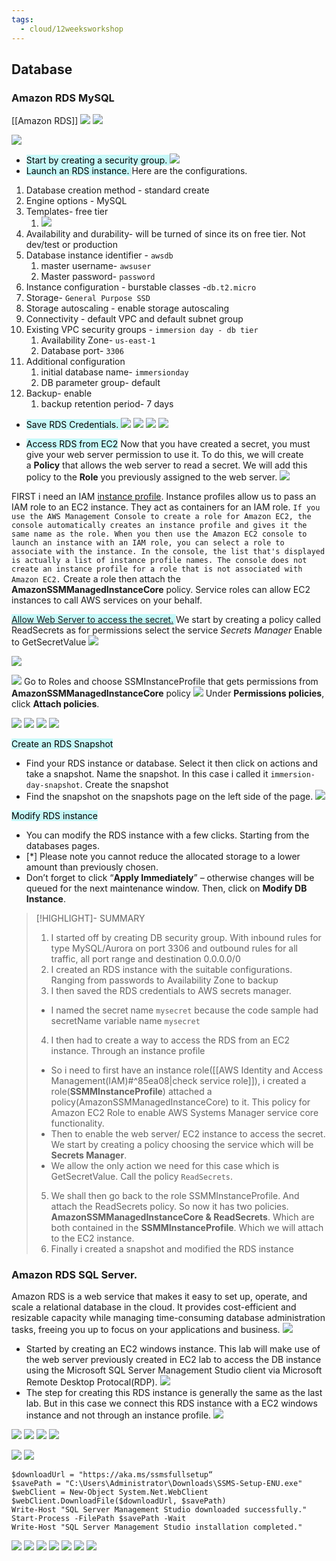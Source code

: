 ```yaml
---
tags:
  - cloud/12weeksworkshop
---
```

## Database
### Amazon RDS MySQL 
[[Amazon RDS]]
![](https://i.imgur.com/Y3RInJi.png)
![](https://i.imgur.com/rLNCVtG.png)

![](https://i.imgur.com/kKxQdHJ.png)

- <mark style="background: #ABF7F7A6;">Start by creating a security group. </mark>
![](https://i.imgur.com/9BgAEI3.png)
- <mark style="background: #ABF7F7A6;">Launch an RDS instance. </mark>
Here are the configurations. 
1. Database creation method - standard create
2. Engine options - MySQL
3. Templates- free tier
	1. ![](https://i.imgur.com/0MLU1SM.png)
4. Availability and durability- will be turned of since its on free tier. Not dev/test or production
5. Database instance identifier - `awsdb`
	1. master username- `awsuser`
	2. Master password- `password`
6. Instance configuration - burstable classes -`db.t2.micro`
7. Storage- `General Purpose SSD`
8. Storage autoscaling - enable storage autoscaling
9. Connectivity - default VPC and default subnet group
10. Existing VPC security groups - `immersion day - db tier`
	1. Availability Zone- `us-east-1`
	2. Database port- `3306`
11. Additional configuration
	1. initial database name- `immersionday`
	2. DB parameter group- default
12. Backup- enable
	1. backup retention period- 7 days

- <mark style="background: #ABF7F7A6;"> Save RDS Credentials. </mark>
![](https://i.imgur.com/9wIUyAH.png)
![](https://i.imgur.com/JkQJKu8.png)
![](https://i.imgur.com/qnxkqyj.png)
![](https://i.imgur.com/eaTlwQG.png)

- <mark style="background: #ABF7F7A6;">Access RDS from EC2</mark>
Now that you have created a secret, you must give your web server permission to use it. To do this, we will create a **Policy** that allows the web server to read a secret. We will add this policy to the **Role** you previously assigned to the web server.
![](https://i.imgur.com/kZvCMbw.png)

FIRST i need an IAM [instance profile](https://docs.aws.amazon.com/IAM/latest/UserGuide/id_roles_use_switch-role-ec2_instance-profiles.html). Instance profiles allow us to pass an IAM role to an EC2 instance. They act as containers for an IAM role. 
	`If you use the AWS Management Console to create a role for Amazon EC2, the console automatically creates an instance profile and gives it the same name as the role. When you then use the Amazon EC2 console to launch an instance with an IAM role, you can select a role to associate with the instance. In the console, the list that's displayed is actually a list of instance profile names. The console does not create an instance profile for a role that is not associated with Amazon EC2.`
Create a role then attach the **AmazonSSMManagedInstanceCore** policy. 
Service roles can allow EC2 instances to call AWS services on your behalf.

<mark style="background: #ABF7F7A6;">[Allow Web Server to access the secret.](#) </mark>
	We start by creating a policy called ReadSecrets as for permissions select the service *Secrets Manager*
	Enable to GetSecretValue
![](https://i.imgur.com/IpltJCR.png)

![](https://i.imgur.com/Xx6crkH.png)

![](https://i.imgur.com/Qg61Ak0.png)
Go to Roles and choose SSMInstanceProfile that gets permissions from **AmazonSSMManagedInstanceCore** policy
![](https://i.imgur.com/8ODcHxE.png)
Under **Permissions policies**, click **Attach policies**.

![](https://i.imgur.com/Akk6eLI.png)
![](https://i.imgur.com/dHrXAcc.png)
![](https://i.imgur.com/QhZdR4q.png)
![](https://i.imgur.com/wv5RA9I.png)


<mark style="background: #ABF7F7A6;">Create an RDS Snapshot</mark>
- Find your RDS instance or database. Select it then click on actions and take a snapshot. Name the snapshot. In this case i called it `immersion-day-snapshot`. Create the snapshot
- Find the snapshot on the snapshots page on the left side of the page. 
	![](https://i.imgur.com/rw5z5uD.png)

<mark style="background: #ABF7F7A6;">Modify RDS instance</mark>
- You can modify the RDS instance with a few clicks. Starting from the databases pages. 
- [*] Please note you cannot reduce the allocated storage to a lower amount than previously chosen.  
- Don’t forget to click “**Apply Immediately**” – otherwise changes will be queued for the next maintenance window. Then, click on **Modify DB Instance**.

>[!HIGHLIGHT]- SUMMARY
> 1. I started off by creating DB security group. With inbound rules for type MySQL/Aurora on port 3306 and outbound rules for all traffic, all port range and destination 0.0.0.0/0
> 2. I created an RDS instance with the suitable configurations. Ranging from passwords to Availability Zone to backup
> 3. I then saved the RDS credentials to AWS secrets manager.
> 	- I named the secret name `mysecret` because the code sample had secretName variable name `mysecret`
> 4. I then had to create a way to access the RDS from an EC2 instance. Through an instance profile 
> 	- So i need to first have an instance role([[AWS Identity and Access Management(IAM)#^85ea08|check service role]]), i created a role(**SSMMInstanceProfile**) attached a policy(AmazonSSMManagedInstanceCore) to it. This policy for Amazon EC2 Role to enable AWS Systems Manager service core functionality.
> 	- Then to enable the web server/ EC2 instance to access the secret. We start by creating a policy choosing the service which will be **Secrets Manager**.
> 	- We allow the only action we need for this case which is GetSecretValue. Call the policy `ReadSecrets`.
> 5. We shall then go back to the role SSMMInstanceProfile. And attach the ReadSecrets policy. So now it has two policies. **AmazonSSMManagedInstanceCore & ReadSecrets**. Which are both contained in the **SSMMInstanceProfile**. Which we will attach to the EC2 instance. 
> 6. Finally i created a snapshot and modified the RDS instance

### Amazon RDS SQL Server.
Amazon RDS is a web service that makes it easy to set up, operate, and scale a relational database in the cloud. It provides cost-efficient and resizable capacity while managing time-consuming database administration tasks, freeing you up to focus on your applications and business.
![](https://i.imgur.com/MKIt0DM.png)

- Started by creating an EC2 windows instance. This lab will make use of the web server previously created in EC2 lab to access the DB instance using the Microsoft SQL Server Management Studio client via Microsoft Remote Desktop Protocal(RDP).
	![](https://i.imgur.com/ny3qkqh.png)
- The step for creating this RDS instance is generally the same as the last lab. But in this case we connect this RDS instance with a EC2 windows instance and not through an instance profile.
![](https://i.imgur.com/2G3k5pE.png)

![](https://i.imgur.com/1p2GJUo.png)
![](https://i.imgur.com/k56Pf4G.png)
![](https://i.imgur.com/uA7X2OC.png)
![](https://i.imgur.com/AxfH3jY.png)

![](https://i.imgur.com/pbr7P0l.png)
![](https://i.imgur.com/YmOzMKf.png)
```
$downloadUrl = "https://aka.ms/ssmsfullsetup“
$savePath = "C:\Users\Administrator\Downloads\SSMS-Setup-ENU.exe"
$webClient = New-Object System.Net.WebClient
$webClient.DownloadFile($downloadUrl, $savePath)
Write-Host "SQL Server Management Studio downloaded successfully."
Start-Process -FilePath $savePath -Wait
Write-Host "SQL Server Management Studio installation completed."

```
![](https://i.imgur.com/s55Xqk4.png)
![](https://i.imgur.com/gtRdHWG.png)
![](https://i.imgur.com/BItIukL.png)
![](https://i.imgur.com/EqLeV1S.png)
![](https://i.imgur.com/ivxAYDC.png)
![](https://i.imgur.com/y9edLPb.png)
![](https://i.imgur.com/Fhu6AK1.png)
